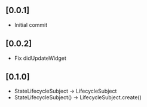 ## [0.0.1]

* Initial commit

## [0.0.2]

* Fix didUpdateWidget

## [0.1.0]

* StateLifecycleSubject -> LifecycleSubject
* StateLifecycleSubject() -> LifecycleSubject.create()
